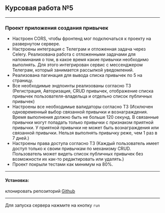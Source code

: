 ## Курсовая работа №5

---
### Проект приложения создания привычек

- Настроен CORS, чтобы фронтенд мог подключаться к проекту на развернутом сервере.
- Настроены интеграция с Телеграм и отложенная задача через Celery. Реализована работа с 
отложенными задачами для напоминания о том, в какое время какие привычки необходимо выполнять.
Для этого интегрирован сервис с мессенджером Телеграм, который занимается рассылкой уведомлений.
- Реализована пагинация для вывода списка привычек по 5 на страницу.
- Все необходимые эндпоинты реализованы согласно ТЗ (Регистрация, Авторизация, CRUD привычек,
отображение списка привычек пользователя-владельца и отдельно список публичных привычек)
- Настроены все необходимые валидаторы согласно ТЗ
(Исключен одновременный выбор связанной привычки и вознаграждения. 
Время выполнения должно быть не больше 120 секунд.
В связанные привычки могут попадать только привычки с признаком приятной привычки.
У приятной привычки не может быть вознаграждения или связанной привычки.
Нельзя выполнять привычку реже, чем 1 раз в 7 дней.)
- Настроены права доступа согласно ТЗ
(Каждый пользователь имеет доступ только к своим привычкам по механизму CRUD.
Пользователь может видеть список публичных привычек без возможности их как-то редактировать или удалять.)
- Проект покрыли тестами как минимум на 80%.

---
#### Установка:
клонировать репозиторий [Github](https://github.com/Ascon29/course_work_5_habits)

---

Для запуска сервера нажмите на кнопку `run`